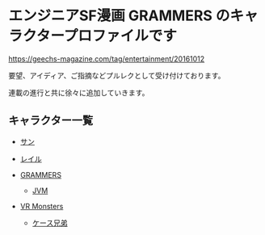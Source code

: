 エンジニアSF漫画 GRAMMERS のキャラクタープロファイルです
=========
https://geechs-magazine.com/tag/entertainment/20161012

 要望、アイディア、ご指摘などプルレクとして受け付けております。

 連載の進行と共に徐々に追加していきます。

キャラクター一覧
--------

* [サン](./Sun/profile.me.md)

* [レイル](./Rail/profile.me.md)

* [GRAMMERS](./overview.gr.md)
  + [JVM](./Sun/profile.gr.md)


* [VR Monsters](./overview.vr.md)
  + [ケース兄弟](./CaseBros/profile.vr.md)
